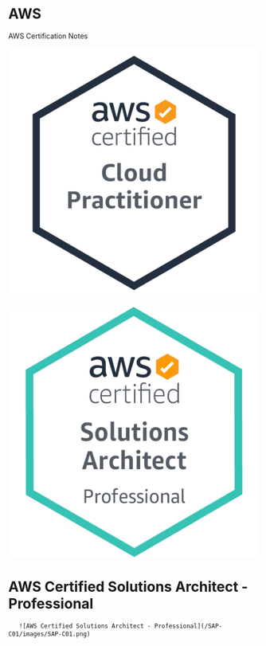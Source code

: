 # AWS

AWS Certification Notes 


 ![AWS Certified Solutions Architect - Professional](images/CLF-C01.png)
 
  ![AWS Certified Solutions Architect - Professional](images/SAP-C01.png)
  # AWS Certified Solutions Architect - Professional
       ![AWS Certified Solutions Architect - Professional](/SAP-C01/images/SAP-C01.png)

 
